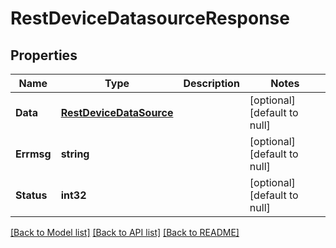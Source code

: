 # RestDeviceDatasourceResponse

## Properties
Name | Type | Description | Notes
------------ | ------------- | ------------- | -------------
**Data** | [**RestDeviceDataSource**](RestDeviceDataSource.md) |  | [optional] [default to null]
**Errmsg** | **string** |  | [optional] [default to null]
**Status** | **int32** |  | [optional] [default to null]

[[Back to Model list]](../README.md#documentation-for-models) [[Back to API list]](../README.md#documentation-for-api-endpoints) [[Back to README]](../README.md)


